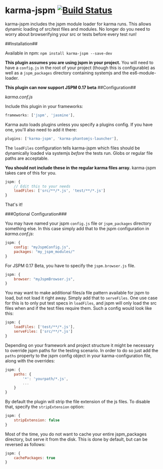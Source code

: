 # karma-jspm  [![Build Status](https://travis-ci.org/Workiva/karma-jspm.svg?branch=master)](https://travis-ci.org/Workiva/karma-jspm)

karma-jspm includes the jspm module loader for karma runs. This allows dynamic loading of src/test files and modules. No longer do you need to worry about browserifying your src or tests before every test run!

##Installation##

Available in npm: `npm install karma-jspm --save-dev`

**This plugin assumes you are using jspm in your project.** You will need to have a `config.js` in the root of your project (though this is configurable) as well as a `jspm_packages` directory containing systemjs and the es6-module-loader.

**This plugin can now support JSPM 0.17 beta**
##Configuration##

*karma.conf.js*

Include this plugin in your frameworks:

```js
frameworks: ['jspm', 'jasmine'],
```

Karma auto loads plugins unless you specify a plugins config. If you have one, you'll also need to add it there:

```js
plugins: ['karma-jspm', 'karma-phantomjs-launcher'],
```

The `loadFiles` configuration tells karma-jspm which files should be dynamically loaded via systemjs *before* the tests run. Globs or regular file paths are acceptable. 


**You should not include these in the regular karma files array.** karma-jspm takes care of this for you.

```js
jspm: {
    // Edit this to your needs
    loadFiles: ['src/**/*.js', 'test/**/*.js']
}
```

That's it!


###Optional Configuration###

You may have named your jspm `config.js` file or `jspm_packages` directory something else. In this case simply add that to the jspm configuration in *karma.conf.js*:

```js
jspm: {
    config: "myJspmConfig.js",
    packages: "my_jspm_modules/"
}
```

For JSPM 0.17 Beta, you have to specify the `jspm.browser.js` file.

```js
jspm: {
    browser: "myJspmBrowser.js",
}
```

You may want to make additional files/a file pattern available for jspm to load, but not load it right away. Simply add that to `serveFiles`. 
One use case for this is to only put test specs in `loadFiles`, and jspm will only load the src files when and if the test files require them. Such a config would look like this:

```js
jspm: {
    loadFiles: ['test/**/*.js'],
    serveFiles: ['src/**/*.js']
}
```

Depending on your framework and project structure it might be necessary to override jspm paths for the testing scenario.
In order to do so just add the `paths` property to the jspm config object in your karma-configuration file, along with the overrides:
 
```js
jspm: {
    paths: {
        '*': 'yourpath/*.js',
        ...
    }
}
``` 

By default the plugin will strip the file extension of the js files. To disable that, specify the `stripExtension` option:

```js
jspm: {
    stripExtension: false
}
```

Most of the time, you do not want to cache your entire jspm_packages directory, but serve it from the disk. This is done by default, but can be reversed as follows:

```js
jspm: {
    cachePackages: true
}
```
